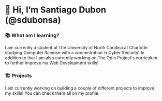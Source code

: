 # 👋 Hi, I’m Santiago Dubon (@sdubonsa)

### 📚 What am I learning?
I am currently a student at The University of North Carolina at Charlotte studying Computer Science with a concentration in Cyber Security!
In addition to that I am also currently working on The Odin Project's curriculum to further improve my Web Development skills! 

### 🏗️ Projects
I am currently working on building a couple of different projects to improve my skills! You can check them all on my profile.

<!---
sdubonsa/sdubonsa is a ✨ special ✨ repository because its `README.md` (this file) appears on your GitHub profile.
You can click the Preview link to take a look at your changes.
--->

